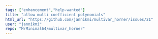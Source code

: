 ```yaml
---
tags: ["enhancement","help-wanted"]
title: "allow multi coefficient polynomials"
html_url: "https://github.com/jannikmi/multivar_horner/issues/21"
user: "jannikmi"
repo: "MrMinimal64/multivar_horner"
---
```


